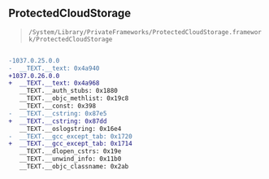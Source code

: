## ProtectedCloudStorage

> `/System/Library/PrivateFrameworks/ProtectedCloudStorage.framework/ProtectedCloudStorage`

```diff

-1037.0.25.0.0
-  __TEXT.__text: 0x4a940
+1037.0.26.0.0
+  __TEXT.__text: 0x4a968
   __TEXT.__auth_stubs: 0x1880
   __TEXT.__objc_methlist: 0x19c8
   __TEXT.__const: 0x398
-  __TEXT.__cstring: 0x87e5
+  __TEXT.__cstring: 0x87dd
   __TEXT.__oslogstring: 0x16e4
-  __TEXT.__gcc_except_tab: 0x1720
+  __TEXT.__gcc_except_tab: 0x1714
   __TEXT.__dlopen_cstrs: 0x19e
   __TEXT.__unwind_info: 0x11b0
   __TEXT.__objc_classname: 0x2ab

```
